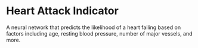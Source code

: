 # Heart Attack Indicator
A neural network that predicts the likelihood of a heart failing based on factors including age, resting blood pressure, number of major vessels, and more.
